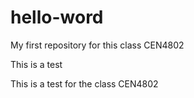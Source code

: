 # hello-word
My first repository for this class CEN4802

This is a test

This is a test for the class CEN4802
